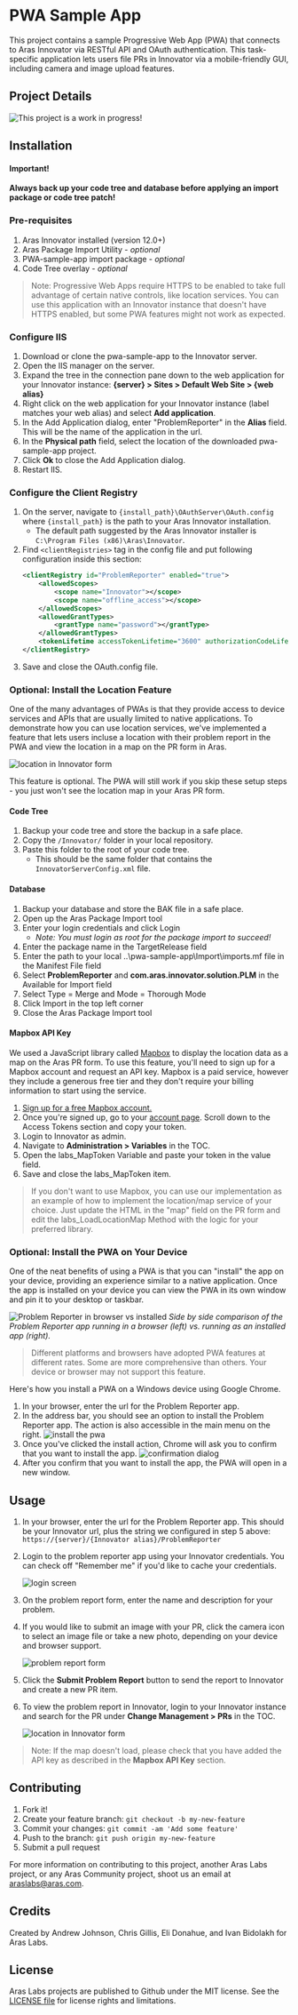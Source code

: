 # PWA Sample App

This project contains a sample Progressive Web App (PWA) that connects to Aras Innovator via RESTful API and OAuth authentication. This task-specific application lets users file PRs in Innovator via a mobile-friendly GUI, including camera and image upload features. 


## Project Details

![This project is a work in progress!](https://raw.githubusercontent.com/ArasLabs/.github/master/images/work-in-progress-banner.png)


## Installation

#### Important!
**Always back up your code tree and database before applying an import package or code tree patch!**

### Pre-requisites

1. Aras Innovator installed (version 12.0+)
2. Aras Package Import Utility - *optional*
3. PWA-sample-app import package - *optional*
4. Code Tree overlay - *optional*

>Note: Progressive Web Apps require HTTPS to be enabled to take full advantage of certain native controls, like location services. You can use this application with an Innovator instance that doesn't have HTTPS enabled, but some PWA features might not work as expected.

### Configure IIS
1. Download or clone the pwa-sample-app to the Innovator server. 
2. Open the IIS manager on the server. 
3. Expand the tree in the connection pane down to the web application for your Innovator instance: **{server} > Sites > Default Web Site > {web alias}** <!-- TODO: Add screenshot -->
4. Right click on the web application for your Innovator instance (label matches your web alias) and select **Add application**.
5. In the Add Application dialog, enter "ProblemReporter" in the **Alias** field. This will be the name of the application in the url.
6. In the **Physical path** field, select the location of the downloaded pwa-sample-app project. 
7. Click **Ok** to close the Add Application dialog. 
8. Restart IIS.

### Configure the Client Registry
1. On the server, navigate to `{install_path}\OAuthServer\OAuth.config` where `{install_path}` is the path to your Aras Innovator installation. 
    * The default path suggested by the Aras Innovator installer is `C:\Program Files (x86)\Aras\Innovator`.
2. Find `<clientRegistries>` tag in the config file and put following configuration inside this section:
    ``` xml
    <clientRegistry id="ProblemReporter" enabled="true">
        <allowedScopes>
            <scope name="Innovator"></scope>
            <scope name="offline_access"></scope>
        </allowedScopes>
        <allowedGrantTypes>
            <grantType name="password"></grantType>
        </allowedGrantTypes>
        <tokenLifetime accessTokenLifetime="3600" authorizationCodeLifetime="300" refreshTokenSlidingLifetime="36000" refreshTokenOneTimeOnly="true" refreshTokenAbsoluteExpiration="false"></tokenLifetime>
    </clientRegistry>
    ```
3. Save and close the OAuth.config file.

### Optional: Install the Location Feature
One of the many advantages of PWAs is that they provide access to device services and APIs that are usually limited to native applications. To demonstrate how you can use location services, we've implemented a feature that lets users incluse a location with their problem report in the PWA and view the location in a map on the PR form in Aras. 

![location in Innovator form](./Screenshots/pr-in-innovator.png)

This feature is optional. The PWA will still work if you skip these setup steps - you just won't see the location map in your Aras PR form.

#### Code Tree
1. Backup your code tree and store the backup in a safe place.
2. Copy the `/Innovator/` folder in your local repository.
3. Paste this folder to the root of your code tree.
    * This should be the same folder that contains the `InnovatorServerConfig.xml` file.

#### Database
1. Backup your database and store the BAK file in a safe place.
2. Open up the Aras Package Import tool
3. Enter your login credentials and click Login
    * _Note: You must login as root for the package import to succeed!_
4. Enter the package name in the TargetRelease field
5. Enter the path to your local ..\pwa-sample-app\Import\imports.mf file in the Manifest File field
6. Select **ProblemReporter** and **com.aras.innovator.solution.PLM** in the Available for Import field
7. Select Type = Merge and Mode = Thorough Mode
8. Click Import in the top left corner
9. Close the Aras Package Import tool

#### Mapbox API Key
We used a JavaScript library called [Mapbox](https://www.mapbox.com/) to display the location data as a map on the Aras PR form. To use this feature, you'll need to sign up for a Mapbox account and request an API key. Mapbox is a paid service, however they include a generous free tier and they don't require your billing information to start using the service. 

1. [Sign up for a free Mapbox account.](https://account.mapbox.com/auth/signup/)
2. Once you're signed up, go to your [account page](https://account.mapbox.com/). Scroll down to the Access Tokens section and copy your token.
3. Login to Innovator as admin.
4. Navigate to **Administration > Variables** in the TOC.
5. Open the labs_MapToken Variable and paste your token in the value field.
6. Save and close the labs_MapToken item.

>If you don't want to use Mapbox, you can use our implementation as an example of how to implement the location/map service of your choice. Just update the HTML in the "map" field on the PR form and edit the labs_LoadLocationMap Method with the logic for your preferred library. 

### Optional: Install the PWA on Your Device
One of the neat benefits of using a PWA is that you can "install" the app on your device, providing an experience similar to a native application. Once the app is installed on your device you can view the PWA in its own window and pin it to your desktop or taskbar.

![Problem Reporter in browser vs installed](./Screenshots/browser-vs-installed.png)
*Side by side comparison of the Problem Reporter app running in a browser (left) vs. running as an installed app (right).*

>Different platforms and browsers have adopted PWA features at different rates. Some are more comprehensive than others. Your device or browser may not support this feature.

Here's how you install a PWA on a Windows device using Google Chrome.

1. In your browser, enter the url for the Problem Reporter app.
2. In the address bar, you should see an option to install the Problem Reporter app. The action is also accessible in the main menu on the right.
    ![install the pwa](./Screenshots/install-action.png)
3. Once you've clicked the install action, Chrome will ask you to confirm that you want to install the app.
    ![confirmation dialog](./Screenshots/install-app-dialog.png)
4. After you confirm that you want to install the app, the PWA will open in a new window.


## Usage

1. In your browser, enter the url for the Problem Reporter app. This should be your Innovator url, plus the string we configured in step 5 above: `https://{server}/{Innovator alias}/ProblemReporter`
2. Login to the problem reporter app using your Innovator credentials. You can check off "Remember me" if you'd like to cache your credentials.

    ![login screen](./Screenshots/pwa-login.png)

3. On the problem report form, enter the name and description for your problem. 
4. If you would like to submit an image with your PR, click the camera icon to select an image file or take a new photo, depending on your device and browser support.

    ![problem report form](./Screenshots/installed-pwa.png)

5. Click the **Submit Problem Report** button to send the report to Innovator and create a new PR item.
6. To view the problem report in Innovator, login to your Innovator instance and search for the PR under **Change Management > PRs** in the TOC.

    ![location in Innovator form](./Screenshots/pr-in-innovator.png)

>Note: If the map doesn't load, please check that you have added the API key as described in the **Mapbox API Key** section.

## Contributing

1. Fork it!
2. Create your feature branch: `git checkout -b my-new-feature`
3. Commit your changes: `git commit -am 'Add some feature'`
4. Push to the branch: `git push origin my-new-feature`
5. Submit a pull request

For more information on contributing to this project, another Aras Labs project, or any Aras Community project, shoot us an email at araslabs@aras.com.


## Credits

Created by Andrew Johnson, Chris Gillis, Eli Donahue, and Ivan Bidolakh for Aras Labs.


## License

Aras Labs projects are published to Github under the MIT license. See the [LICENSE file](./LICENSE.md) for license rights and limitations.